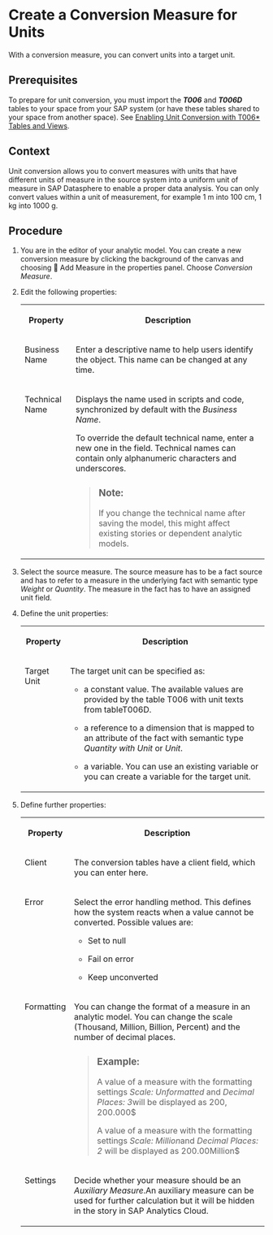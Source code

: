 <!-- loio965ce56c835b4e4aaf8712c106d91719 -->

<link rel="stylesheet" type="text/css" href="../css/sap-icons.css"/>

# Create a Conversion Measure for Units

With a conversion measure, you can convert units into a target unit.



<a name="loio965ce56c835b4e4aaf8712c106d91719__prereq_svp_3jj_kfc"/>

## Prerequisites

To prepare for unit conversion, you must import the ***T006*** and ***T006D*** tables to your space from your SAP system \(or have these tables shared to your space from another space\). See [Enabling Unit Conversion with T006\* Tables and Views](enabling-unit-conversion-with-t006-tables-and-views-15e095d.md).



## Context

Unit conversion allows you to convert measures with units that have different units of measure in the source system into a uniform unit of measure in SAP Datasphere to enable a proper data analysis. You can only convert values within a unit of measurement, for example 1 m into 100 cm, 1 kg into 1000 g.



## Procedure

1.  You are in the editor of your analytic model. You can create a new conversion measure by clicking the background of the canvas and choosing <span class="FPA-icons-V3"></span> Add Measure in the properties panel. Choose *Conversion Measure*.

2.  Edit the following properties:


    <table>
    <tr>
    <th valign="top">

    Property
    
    </th>
    <th valign="top">

    Description
    
    </th>
    </tr>
    <tr>
    <td valign="top">
    
    Business Name
    
    </td>
    <td valign="top">
    
    Enter a descriptive name to help users identify the object. This name can be changed at any time.
    
    </td>
    </tr>
    <tr>
    <td valign="top">
    
    Technical Name
    
    </td>
    <td valign="top">
    
    Displays the name used in scripts and code, synchronized by default with the *Business Name*.

    To override the default technical name, enter a new one in the field. Technical names can contain only alphanumeric characters and underscores.

    > ### Note:  
    > If you change the technical name after saving the model, this might affect existing stories or dependent analytic models.


    
    </td>
    </tr>
    </table>
    
3.  Select the source measure. The source measure has to be a fact source and has to refer to a measure in the underlying fact with semantic type *Weight* or *Quantity*. The measure in the fact has to have an assigned unit field.

4.  Define the unit properties:


    <table>
    <tr>
    <th valign="top">

    Property
    
    </th>
    <th valign="top">

    Description
    
    </th>
    </tr>
    <tr>
    <td valign="top">
    
    Target Unit
    
    </td>
    <td valign="top">
    
    The target unit can be specified as:

    -   a constant value. The available values are provided by the table T006 with unit texts from tableT006D.

    -   a reference to a dimension that is mapped to an attribute of the fact with semantic type *Quantity with Unit* or *Unit*.

    -   a variable. You can use an existing variable or you can create a variable for the target unit.


    
    </td>
    </tr>
    </table>
    
5.  Define further properties:


    <table>
    <tr>
    <th valign="top">

    Property
    
    </th>
    <th valign="top">

    Description
    
    </th>
    </tr>
    <tr>
    <td valign="top">
    
    Client
    
    </td>
    <td valign="top">
    
    The conversion tables have a client field, which you can enter here.
    
    </td>
    </tr>
    <tr>
    <td valign="top">
    
    Error
    
    </td>
    <td valign="top">
    
    Select the error handling method. This defines how the system reacts when a value cannot be converted. Possible values are:

    -   Set to null

    -   Fail on error

    -   Keep unconverted



    
    </td>
    </tr>
    <tr>
    <td valign="top">
    
    Formatting
    
    </td>
    <td valign="top">
    
    You can change the format of a measure in an analytic model. You can change the scale \(Thousand, Million, Billion, Percent\) and the number of decimal places.

    > ### Example:  
    > A value of a measure with the formatting settings *Scale: Unformatted* and *Decimal Places: 3*will be displayed as 200, 200.000$
    > 
    > A value of a measure with the formatting settings *Scale: Million*and *Decimal Places: 2* will be displayed as 200.00Million$


    
    </td>
    </tr>
    <tr>
    <td valign="top">
    
    Settings
    
    </td>
    <td valign="top">
    
    Decide whether your measure should be an *Auxiliary Measure*.An auxiliary measure can be used for further calculation but it will be hidden in the story in SAP Analytics Cloud.
    
    </td>
    </tr>
    </table>
    

